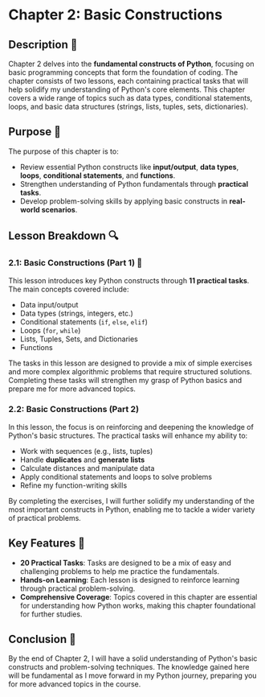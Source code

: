 # Chapter 2: Basic Constructions

## Description 📝

Chapter 2 delves into the **fundamental constructs of Python**, focusing on basic programming concepts that form the foundation of coding.
The chapter consists of two lessons, each containing practical tasks that will help solidify my understanding of Python's core elements.
This chapter covers a wide range of topics such as data types, conditional statements, loops, and basic data structures (strings, lists, tuples, sets, dictionaries).

## Purpose 🎯

The purpose of this chapter is to:

-   Review essential Python constructs like **input/output**, **data types**, **loops**, **conditional statements**, and **functions**.
-   Strengthen understanding of Python fundamentals through **practical tasks**.
-   Develop problem-solving skills by applying basic constructs in **real-world scenarios**.

## Lesson Breakdown 🔍

### 2.1: Basic Constructions (Part 1) 🚀

This lesson introduces key Python constructs through **11 practical tasks**. The main concepts covered include:

-   Data input/output
-   Data types (strings, integers, etc.)
-   Conditional statements (`if`, `else`, `elif`)
-   Loops (`for`, `while`)
-   Lists, Tuples, Sets, and Dictionaries
-   Functions

The tasks in this lesson are designed to provide a mix of simple exercises and more complex algorithmic problems that require structured solutions. Completing these tasks will strengthen my grasp of Python basics and prepare me for more advanced topics.

### 2.2: Basic Constructions (Part 2)

In this lesson, the focus is on reinforcing and deepening the knowledge of Python's basic structures. The practical tasks will enhance my ability to:

-   Work with sequences (e.g., lists, tuples)
-   Handle **duplicates** and **generate lists**
-   Calculate distances and manipulate data
-   Apply conditional statements and loops to solve problems
-   Refine my function-writing skills

By completing the exercises, I will further solidify my understanding of the most important constructs in Python, enabling me to tackle a wider variety of practical problems.

## Key Features 🚀

-   **20 Practical Tasks**: Tasks are designed to be a mix of easy and challenging problems to help me practice the fundamentals.
-   **Hands-on Learning**: Each lesson is designed to reinforce learning through practical problem-solving.
-   **Comprehensive Coverage**: Topics covered in this chapter are essential for understanding how Python works, making this chapter foundational for further studies.

## Conclusion 🚀

By the end of Chapter 2, I will have a solid understanding of Python's basic constructs and problem-solving techniques.
The knowledge gained here will be fundamental as I move forward in my Python journey, preparing you for more advanced topics in the course.
